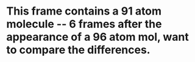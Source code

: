 # This frame contains a 91 atom molecule -- 6 frames after the appearance of a 96 atom mol, want to compare the differences. 
